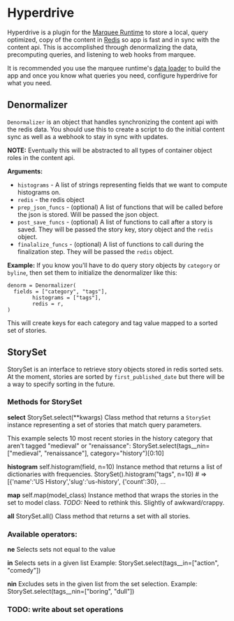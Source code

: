 # Hyperdrive
Hyperdrive is a plugin for the [Marquee Runtime](https://github.com/marquee/runtime) to store a local, query optimized, copy of the content in [Redis](http://redis.io/) so app is fast and in sync with the content api. This is accomplished through denormalizing the data, precomputing queries, and listening to web hooks from marquee. 

It is recommended you use the marquee runtime's [data loader](https://github.com/marquee/runtime/blob/master/app/data_loader.py) to build the app and once you know what queries you need, configure hyperdrive for what you need. 

## Denormalizer
`Denormalizer` is an object that handles synchronizing the content api with the redis data. You should use this to create a script to do the initial content sync as well as a webhook to stay in sync with updates.

**NOTE:** Eventually this will be abstracted to all types of container object roles in the content api. 

**Arguments:**
* `histograms` - A list of strings representing fields that we want to compute histograms on.
* `redis` - the redis object
* `prep_json_funcs` - (optional) A list of functions that will be called before the json is stored. Will be passed the json object.
* `post_save_funcs` - (optional) A list of functions to call after a story is saved. They will be passed the story key, story object and the `redis` object. 
* `finalalize_funcs` - (optional) A list of functions to call during the finalization step. They will be passed the `redis` object.

**Example:**
If you know you'll have to do query story objects by `category` or `byline`, then set them to initialize the denormalizer like this:

    denorm = Denormalizer(
      fields = ["category", "tags"],
			histograms = ["tags"],
			redis = r,
    )
	
This will create keys for each category and tag value mapped to a sorted set of stories. 

## StorySet
StorySet is an interface to retrieve story objects stored in redis sorted sets. At the moment, stories are sorted by `first_published_date` but there will be a way to specify sorting in the future.

### Methods for StorySet

**select**
    StorySet.select(**kwargs)
Class method that returns a `StorySet` instance representing a set of stories that match query parameters.

This example selects 10 most recent stories in the history category that aren't tagged "medieval" or "renaissance":
	StorySet.select(tags__nin=["medieval", "renaissance"], category="history")[0:10]

**histogram**
    self.histogram(field, n=10)
Instance method that returns a list of dictionaries with frequencies.
    StorySet().histogram("tags", n=10)
    # => [{'name':'US History','slug':'us-history', {'count':30}, …

**map**
    self.map(model_class)
Instance method that wraps the stories in the set to model class. 
*TODO:* Need to rethink this. Slightly of awkward/crappy. 

**all**
    StorySet.all()
Class method that returns a set with all stories. 

### Available operators:

**ne**
Selects sets not equal to the value

**in**
Selects sets in a given list
Example:
	StorySet.select(tags__in=["action", "comedy"]) 

**nin**
Excludes sets in the given list from the set selection.
Example:
	StorySet.select(tags__nin=["boring", "dull"])

### TODO: write about set operations